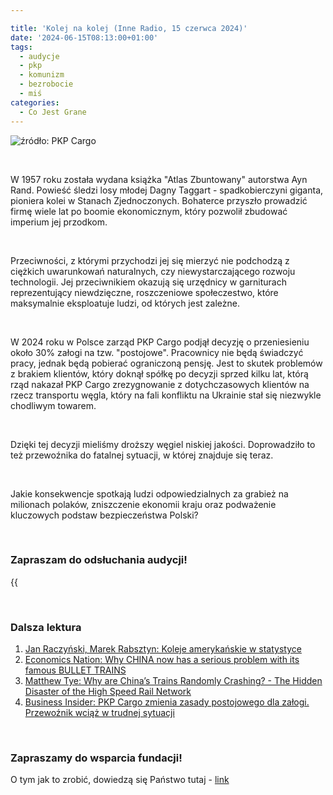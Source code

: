 ```yaml
---

title: 'Kolej na kolej (Inne Radio, 15 czerwca 2024)'
date: '2024-06-15T08:13:00+01:00'
tags:
  - audycje
  - pkp
  - komunizm
  - bezrobocie
  - miś 
categories:
  - Co Jest Grane
---
```


![źródło: PKP Cargo](/uploads/CJG_70_2024_06_15.jpg)

<br>

W 1957 roku została wydana książka "Atlas Zbuntowany" autorstwa Ayn Rand. Powieść śledzi losy młodej Dagny Taggart - spadkobierczyni giganta, pioniera kolei w Stanach Zjednoczonych. Bohaterce przyszło prowadzić firmę wiele lat po boomie ekonomicznym,  który pozwolił zbudować imperium jej przodkom. 

<br>

Przeciwności, z którymi przychodzi jej się mierzyć nie podchodzą z ciężkich uwarunkowań naturalnych, czy niewystarczającego rozwoju technologii. Jej przeciwnikiem okazują się urzędnicy w garniturach reprezentujący niewdzięczne, roszczeniowe społeczestwo, które maksymalnie eksploatuje ludzi, od których jest zależne.

<br>

W 2024 roku w Polsce zarząd PKP Cargo podjął decyzję o przeniesieniu około 30% załogi na tzw. "postojowe". Pracownicy nie będą świadczyć pracy, jednak będą pobierać ograniczoną pensję. Jest to skutek problemów z brakiem klientów, który doknął spółkę po decyzji sprzed kilku lat, którą rząd nakazał PKP Cargo zrezygnowanie z dotychczasowych klientów na rzecz transportu węgla, który na fali konfliktu na Ukrainie stał się niezwykle chodliwym towarem.

<br>

Dzięki tej decyzji mieliśmy droższy węgiel niskiej jakości. Doprowadziło to też przewoźnika do fatalnej sytuacji, w której znajduje się teraz. 

<br>

Jakie konsekwencje spotkają ludzi odpowiedzialnych za grabież na milionach polaków, zniszczenie ekonomii kraju oraz podważenie kluczowych podstaw bezpieczeństwa Polski?

<br>

### Zapraszam do odsłuchania audycji!

{{<audio src="audio/LONG CJG_70_2024_06_15.mp3" caption="Zapis audycji CJG, publikowanej na łamach Innego Radia Głuchołazy w dniu 15 czerwca 2024">}}

<br>

### Dalsza lektura

1. [Jan Raczyński, Marek Rabsztyn: Koleje amerykańskie w statystyce](/uploads/PDF/CJG_70_2024_06_15/Raczynski_koleje.pdf)
2. [Economics Nation: Why CHINA now has a serious problem with its famous BULLET TRAINS](https://www.youtube.com/watch?v=mAFVHJ-6FEY)
3. [Matthew Tye: Why are China’s Trains Randomly Crashing? - The Hidden Disaster of the High Speed Rail Network](https://www.youtube.com/watch?v=gMrLr3qAeIM)
4. [Business Insider: PKP Cargo zmienia zasady postojowego dla załogi. Przewoźnik wciąż w trudnej sytuacji](https://businessinsider.com.pl/biznes/pkp-cargo-zmienia-zasady-nieswiadczenia-pracy-przewoznik-wciaz-w-trudnej-sytuacji/8trdep3)

<br>

### Zapraszamy do wsparcia fundacji!
O tym jak to zrobić, dowiedzą się Państwo tutaj - [link](https://audycje.com.pl/posts/wsparcie/)